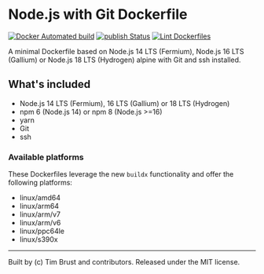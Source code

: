 # Node.js with Git Dockerfile

[![Docker Automated build](https://img.shields.io/docker/automated/shinvey/node-alpine-git.svg)](https://hub.docker.com/r/shinvey/node-alpine-git/)
[![publish Status](https://github.com/shinvey/docker-node-alpine-git/workflows/Publish/badge.svg)](https://github.com/shinvey/docker-node-alpine-git/actions?query=workflow%3APublish)
[![Lint Dockerfiles](https://github.com/shinvey/docker-node-alpine-git/workflows/Lint%20Dockerfiles/badge.svg)](https://github.com/shinvey/docker-node-alpine-git/actions?query=workflow%3A%22Lint+Dockerfiles%22)

A minimal Dockerfile based on Node.js 14 LTS (Fermium), Node.js 16 LTS (Gallium) or Node.js 18 LTS (Hydrogen) alpine with Git and ssh installed.

## What's included

- Node.js 14 LTS (Fermium), 16 LTS (Gallium) or 18 LTS (Hydrogen)
- npm 6 (Node.js 14) or npm 8 (Node.js >=16)
- yarn
- Git
- ssh

### Available platforms

These Dockerfiles leverage the new `buildx` functionality and offer the following platforms:

- linux/amd64
- linux/arm64
- linux/arm/v7
- linux/arm/v6
- linux/ppc64le
- linux/s390x

---

Built by (c) Tim Brust and contributors. Released under the MIT license.
